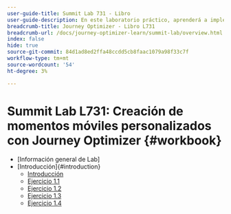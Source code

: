 ```yaml
---
user-guide-title: Summit Lab 731 - Libro
user-guide-description: En este laboratorio práctico, aprenderá a implementar una estrategia de marketing multicanal que incluya campañas y recorridos de mensajería en la aplicación, notificaciones push, SMS y correo electrónico en Adobe Journey Optimizer.
breadcrumb-title: Journey Optimizer - Libro L731
breadcrumb-url: /docs/journey-optimizer-learn/summit-lab/overview.html
index: false
hide: true
source-git-commit: 84d1ad8ed2ffa48ccdd5cb8faac1079a98f33c7f
workflow-type: tm+mt
source-wordcount: '54'
ht-degree: 3%

---
```



# Summit Lab L731: Creación de momentos móviles personalizados con Journey Optimizer {#workbook}

+ [Información general de Lab]
+ [Introducción]{#introduction}
   + [Introducción](/help/l731-lab-workbook/Introduction/introduction.md)
   + [Ejercicio 1.1](/help/l731-lab-workbook/Introduction/exercise-1-1.md)
   + [Ejercicio 1.2](/help/l731-lab-workbook/Introduction/exercise-1-2.md)
   + [Ejercicio 1.3](/help/l731-lab-workbook/Introduction/exercise-1-3.md)
   + [Ejercicio 1.4](/help/l731-lab-workbook/Introduction/exercise-1-4.md)
